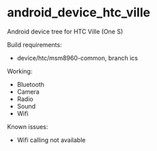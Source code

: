 android_device_htc_ville
========================

Android device tree for HTC Ville (One S)

Build requirements:
* device/htc/msm8960-common, branch ics

Working:
* Bluetooth
* Camera
* Radio
* Sound
* Wifi

Known issues:
* Wifi calling not available
